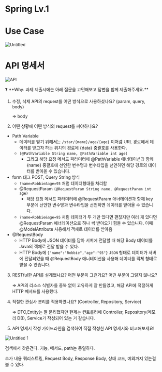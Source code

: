# Spring Lv.1

# Use Case

![Untitled](https://github.com/siwoo1224/spring-week1/assets/96398475/49250d2c-3595-4f30-ac17-c10eacad1a93)

# API 명세서

![API](https://github.com/siwoo1224/spring-week1/assets/96398475/16a6bd51-6368-43e1-9d32-c58ce5958a20)


<aside>
❓ **Why: 과제 제출시에는 아래 질문을 고민해보고 답변을 함께 제출해주세요.**

</aside>

1. 수정, 삭제 API의 request를 어떤 방식으로 사용하셨나요? (param, query, body)

    ⇒  body


2. 어떤 상황에 어떤 방식의 request를 써야하나요?
- Path Variable
    - 데이터를 받기 위해서는 `/star/{name}/age/{age}`  이처럼 URL 경로에서 데이터를 받고자 하는 위치의 경로에 {data} 중괄호를 사용한다.
    - `(@PathVariable String name, @PathVariable int age)`
        - 그리고 해당 요청 메서드 파라미터에 @PathVariable 애너테이션과 함께 {name} 중괄호에 선언한 변수명과 변수타입을 선언하면 해당 경로의 데이터를 받아올 수 있습니다.
- form 태그 POST,  Query String 방식
    - `?name=Robbie&age=95` 처럼 데이터형태를 처리함
    - @RequestParam `(@RequestParam String name, @RequestParam int age)`
        - 해당 요청 메서드 파라미터에 @RequestParam 애너테이션과 함께 key 부분에 선언한 변수명과 변수타입을 선언하면 데이터를 받아올 수 있습니다.
    - `?name=Robbie&age=95` 처럼 데이터가 두 개만 있다면 괜찮지만 여러 개 있다면 @RequestParam 애너테이션으로 하나 씩 받아오기 힘들 수 있습니다. 이때 @ModelAttribute 사용해서 객체로 데이터를 받아옴
- @RequestBody
    - HTTP Body에 JSON 데이터를 담아 서버에 전달할 때 해당 Body 데이터를 Java의 객체로 전달 받을 수 있다.
    - HTTP Body에 `{"name":"Robbie","age":"95"}`  `JSON` 형태로 데이터가 서버에 전달되었을 때 @RequestBody 애너테이션을 사용해 데이터를 객체 형태로 받을 수 있습니다.


3. RESTful한 API를 설계했나요? 어떤 부분이 그런가요? 어떤 부분이 그렇지 않나요?

    ⇒ API의 리소스 식별자를  중복 없이 고유하게 잘 만들었고, 해당 API에 적절하게 HTTP 메서드를 사용했다.


4.  적절한 관심사 분리를 적용하였나요? (Controller, Repository, Service)

    ⇒ DTO,Entity는 잘 분리했지만 현제는 컨트롤러에 Controller, Repository(메모리 DB), Service가 작성되어 있는 거 같습니다.


5. API 명세서 작성 가이드라인을 검색하여 직접 작성한 API 명세서와 비교해보세요!

![Untitled 1](https://github.com/siwoo1224/spring-week1/assets/96398475/28eb038b-0411-4708-8d1b-4582617d2d18)

검색해서 찾은건다. 기능, 메서드, path는 동일하다.

추가 내용 쿼리스트링, Request Body, Response Body, 상태 코드, 예외까지 있는걸 볼 수 있다.